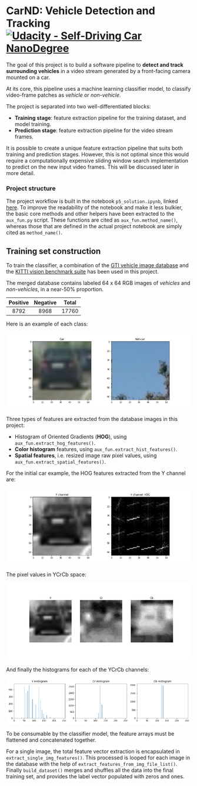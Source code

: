 # **CarND: Vehicle Detection and Tracking**  [![Udacity - Self-Driving Car NanoDegree](https://s3.amazonaws.com/udacity-sdc/github/shield-carnd.svg)](http://www.udacity.com/drive)
[//]: # (Image References)

[two_samples]: ./output_images/two_samples.png
[pos_hog_sample]: ./output_images/pos_hog_sample.png
[pos_3ch]: ./output_images/pos_3ch.png
[car_hist]: ./output_images/car_hist.png

The goal of this project is to build a software pipeline to **detect and track surrounding vehicles** in a video stream generated by a front-facing camera mounted on a car.

At its core, this pipeline uses a machine learning classifier model, to classify video-frame patches as *vehicle* or *non-vehicle*.

The project is separated into two well-differentiated blocks:
+ **Training stage**: feature extraction pipeline for the training dataset, and model training.
+ **Prediction stage**: feature extraction pipeline for the video stream frames.

It is possible to create a unique feature extraction pipeline that suits both training and prediction stages. However, this is not optimal since this would require a computationally expensive sliding window search implementation to predict on the new input video frames. This will be discussed later in more detail. 

### Project structure

The project workflow is built in the notebook `p5_solution.ipynb`, linked [here](.p5_solution.ipynb). To improve the readability of the notebook and make it less bulkier, the basic core methods and other helpers have been extracted to the `aux_fun.py` script. These functions are cited as `aux_fun.method_name()`, whereas those that are defined in the actual project notebook are simply cited as `method_name()`.

## Training set construction

To train the classifier, a combination of the [GTI vehicle image database](http://www.gti.ssr.upm.es/data/Vehicle_database.html) and the [KITTI vision benchmark suite](http://www.cvlibs.net/datasets/kitti/) has been used in this project.

The merged database contains labeled 64 x 64 RGB images of *vehicles* and *non-vehicles*, in a near-50% proportion. 

| Positive        | Negative   |  Total |
|:-------------:|:-------------:| :-------------:|
| 8792     | 8968       |  17760  |

Here is an example of each class:

![two_samples]

Three types of features are extracted from the database images in this project:
+ Histogram of Oriented Gradients (**HOG**), using `aux_fun.extract_hog_features()`.
+ **Color histogram** features, using `aux_fun.extract_hist_features()`.
+ **Spatial features**, i.e. resized image raw pixel values, using `aux_fun.extract_spatial_features()`.

For the initial car example, the HOG features extracted from the Y channel are:

![pos_hog_sample]

The pixel values in YCrCb space:

![pos_3ch]

And finally the histograms for each of the YCrCb channels: 

![car_hist]

To be consumable by the classifier model, the feature arrays must be flattened and concatenated together. 

For a single image, the total feature vector extraction is encapsulated in `extract_single_img_features()`. This processed is looped for each image in the database with the help of `extract_features_from_img_file_list()`. Finally `build_dataset()` merges and shuffles all the data into the final training set, and provides the label vector populated with zeros and ones. 
